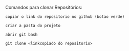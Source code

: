 Comandos para clonar Repositórios:

    copiar o link do repositorio no github (botao verde)

    criar a pasta do projeto

    abrir git bash

    git clone <linkcopiado do repositorio>

    